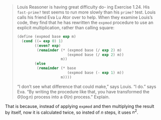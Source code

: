 > Louis Reasoner is having great difficulty do- ing Exercise 1.24. His `fast-prime?`
> test seems to run more slowly than his `prime?` test. Louis calls his friend Eva
> Lu Ator over to help. When they examine Louis’s code, they find that he has
> rewritten the `expmod` procedure to use an explicit multiplication, rather than
> calling square:
> ```scheme
> (define (expmod base exp m)
>   (cond ((= exp 0) 1)
>         ((even? exp)
>          (remainder (* (expmod base (/ exp 2) m)
>                        (expmod base (/ exp 2) m))
>                     m))
>         (else
>          (remainder (* base
>                        (expmod base (- exp 1) m))
>                     m))))
> ```
> “I don’t see what difference that could make,” says Louis. “I do.” says Eva.
> “By writing the procedure like that, you have transformed the $\Theta(\log n)$
> process into a $\Theta(n)$ process.” Explain.

That is because, instead of applying `expmod` and then multiplying the result by itself, now it is calculated twice, so insted of $n$ steps, it uses $n^2$.

